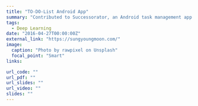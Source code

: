 ```yaml
---
title: "TO-DO-List Android App"
summary: "Contributed to Successorator, an Android task management app. Used Java, Android Studio, Git, GitHub, and Agile methods to implement hierarchical task prioritization. Planned future updates include personalized productivity features."
tags:
  - Deep Learning
date: "2016-04-27T00:00:00Z"
external_link: "https://sungyoungmoon.com/"
image:
  caption: "Photo by rawpixel on Unsplash"
  focal_point: "Smart"
links:

url_code: ""
url_pdf: ""
url_slides: ""
url_video: ""
slides: ""
---
```

